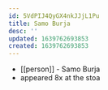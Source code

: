 ```yaml
---
id: 5VdPIJ4QyGX4nkJJjL1Pu
title: Samo Burja
desc: ''
updated: 1639762693853
created: 1639762693853
---
```



- [[person]] - Samo Burja
- appeared 8x at the stoa
